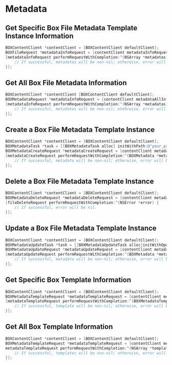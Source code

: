Metadata
=====

Get Specific Box File Metadata Template Instance Information
----------------------
```objectivec
BOXContentClient *contentClient = [BOXContentClient defaultClient];
BOXFileRequest *metadataInfoRequest = [contentClient metadataInfoRequestWithFileID:@"your_file_id" template: @"your_template"];
[metadataInfoRequest performRequestWithCompletion:^(NSArray *metadatas, NSError *error) {
	// If successful, metadatas will be non-nil; otherwise, error will be non-nil.
}];
```

Get All Box File Metadata Information
-----------------
```objectivec
BOXContentClient *contentClient [BOXContentClient defaultClient];
BOXMetadataRequest *metadataInfoRequest = [contentClient metadataAllInfoRequestWithFileID:@"your_file_id"];
[metadataInfoRequest performRequestWithCompletion:^(NSArray *metadatas, NSError *error){
	// If successful, metadatas will be non-nil; otehrwise, error will be non-nil.
}];
```

Create a Box File Metadata Template Instance
-----------------
```objectivec
BOXContentClient *contentClient = [BOXContentClient defaultClient];
BOXMetadataTask *task = [[BOXMetadataTask alloc] initWithPath:@"your_path" value:@"your_value"];
BOXMetadataCreateRequest *metadataCreateRequest = [contentClient metadataCreateRequestWithFileID:@"your_file_id" template:@"your_template" tasks:@[task, ...];
[metadataCreateRequest performRequestWithCompletion:^(BOXMetadata *metadata, NSError *error){
	// If successful, metadata will be non-nil; otherwise, error will be non-nil.
}];
```

Delete a Box File Metadata Template Instance
-----------------
```objectivec
BOXContentClient *contentClient = [BOXContentClient defaultClient];
BOXMetadataDeleteRequest *metadataDeleteRequest = [contentClient metadataDeleteRequestWithFileID:@"your_file_id" template:@"your_template"];
[fileDeleteRequest performRequestWithCompletion:^(NSError *error) {
	// If successful, error will be nil.
}];
```

Update a Box File Metadata Template Instance
-----------------
```objectivec
BOXContentClient *contentClient = [BOXContentClient defaultClient];
BOXMetadataUpdateTask *task = [[BOXMetadataUpdateTask alloc]initWithOperation: BOXMetadataUpdateTEST path: @"your_path" value: @"your_value"];
BOXMetadataUpdateRequest *metadataUpdateRequest = [contentClient metadataUpdateWithFileID:@"your_file_id" template:@"marketingCollateral" updateTasks:@[task, ...]];
[metadataUpdateRequest performRequestWithCompletion:^(BOXMetadata *metadata, NSError *error){
	// If successful, metadata will be non-nil; otherwise, error will be non-nil.
}];
```

Get Specific Box Template Information
-----------------
```objectivec
BOXContentClient *contentClient = [BOXContentClient defaultClient];
BOXMetadataTemplateRequest *metadataTemplateRequest = [contentClient metadataTemplateInfoRequestWithScope:@"your_scope" template:@"your_template"];
[metadataTemplateRequest performRequestWithCompletion:^(BOXMetadataTemplate *template, NSError *error){
	// If successful, template will be non-nil; otherwise, error will be non-nil.
}];
```

Get All Box Template Information
-----------------
```objectivec
BOXContentClient *contentClient = [BOXContentClient defaultClient];
BOXMetadataTemplateRequest *metadataTemplateRequest = [contentClient metadataTemplatesInforRequest];
metadataTemplateRequest performRequestWithCompletion:^(NSArray *templates, NSError *error) {
	// If successful, templates will be non-nil; otherwise, error will be non-nil.
}];
